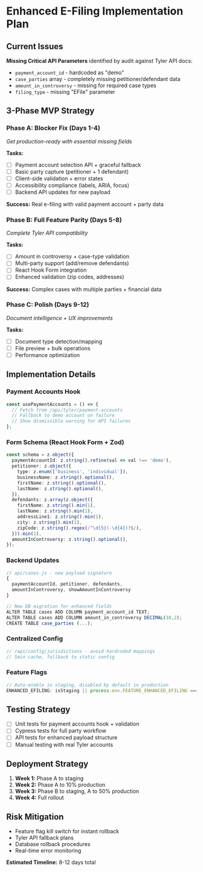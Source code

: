 # Enhanced E-Filing Implementation Plan

## Current Issues
**Missing Critical API Parameters** identified by audit against Tyler API docs:
- `payment_account_id` - hardcoded as "demo" 
- `case_parties` array - completely missing petitioner/defendant data
- `amount_in_controversy` - missing for required case types
- `filing_type` - missing "EFile" parameter

## 3-Phase MVP Strategy

### **Phase A: Blocker Fix (Days 1-4)**
*Get production-ready with essential missing fields*

**Tasks:**
- [ ] Payment account selection API + graceful fallback
- [ ] Basic party capture (petitioner + 1 defendant)
- [ ] Client-side validation + error states
- [ ] Accessibility compliance (labels, ARIA, focus)
- [ ] Backend API updates for new payload

**Success:** Real e-filing with valid payment account + party data

### **Phase B: Full Feature Parity (Days 5-8)**  
*Complete Tyler API compatibility*

**Tasks:**
- [ ] Amount in controversy + case-type validation
- [ ] Multi-party support (add/remove defendants)
- [ ] React Hook Form integration
- [ ] Enhanced validation (zip codes, addresses)

**Success:** Complex cases with multiple parties + financial data

### **Phase C: Polish (Days 9-12)**
*Document intelligence + UX improvements*

**Tasks:**
- [ ] Document type detection/mapping
- [ ] File preview + bulk operations  
- [ ] Performance optimization

## Implementation Details

### Payment Accounts Hook
```typescript
const usePaymentAccounts = () => {
  // Fetch from /api/tyler/payment-accounts
  // Fallback to demo account on failure
  // Show dismissible warning for API failures
};
```

### Form Schema (React Hook Form + Zod)
```typescript
const schema = z.object({
  paymentAccountId: z.string().refine(val => val !== 'demo'),
  petitioner: z.object({
    type: z.enum(['business', 'individual']),
    businessName: z.string().optional(),
    firstName: z.string().optional(),
    lastName: z.string().optional(),
  }),
  defendants: z.array(z.object({
    firstName: z.string().min(1),
    lastName: z.string().min(1),
    addressLine1: z.string().min(1),
    city: z.string().min(1),
    zipCode: z.string().regex(/^\d{5}(-\d{4})?$/),
  })).min(1),
  amountInControversy: z.string().optional(),
});
```

### Backend Updates
```typescript
// api/cases.js - new payload signature
{
  paymentAccountId, petitioner, defendants, 
  amountInControversy, showAmountInControversy
}

// New DB migration for enhanced fields
ALTER TABLE cases ADD COLUMN payment_account_id TEXT;
ALTER TABLE cases ADD COLUMN amount_in_controversy DECIMAL(10,2);
CREATE TABLE case_parties (...);
```

### Centralized Config
```typescript
// /api/config/jurisdictions - avoid hardcoded mappings
// 5min cache, fallback to static config
```

### Feature Flags
```typescript
// Auto-enable in staging, disabled by default in production
ENHANCED_EFILING: isStaging || process.env.FEATURE_ENHANCED_EFILING === 'true'
```

## Testing Strategy
- [ ] Unit tests for payment accounts hook + validation
- [ ] Cypress tests for full party workflow
- [ ] API tests for enhanced payload structure
- [ ] Manual testing with real Tyler accounts

## Deployment Strategy
1. **Week 1:** Phase A to staging
2. **Week 2:** Phase A to 10% production 
3. **Week 3:** Phase B to staging, A to 50% production
4. **Week 4:** Full rollout

## Risk Mitigation
- Feature flag kill switch for instant rollback
- Tyler API fallback plans
- Database rollback procedures
- Real-time error monitoring

**Estimated Timeline:** 8-12 days total